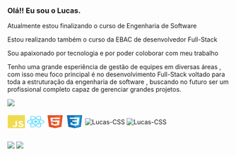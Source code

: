### Olá!! Eu sou o Lucas.
<div>
  <p>Atualmente estou finalizando o curso de Engenharia de Software</p>
  <p>Estou realizando também o curso da EBAC de desenvolvedor Full-Stack </p>
  <p>Sou apaixonado por tecnologia e por poder coloborar com meu trabalho</p>
  <p>Tenho uma grande esperiência de gestão de equipes em diversas áreas , com isso meu foco principal é no desenvolvimento Full-Stack voltado para toda a estruturação da engenharia de software , buscando no futuro ser um profissional completo capaz de gerenciar grandes projetos. </p>
</div> 

<div>
<img height="180em" src="https://github-readme-stats.vercel.app/api/top-langs/?username=anuraghazra&layout=donut&theme=dark">
</div>

<div style="display: inline_block"><br>
  <img align="center" alt="Lucas-Js" height="30" width="40" src="https://raw.githubusercontent.com/devicons/devicon/master/icons/javascript/javascript-plain.svg">
  <img align="center" alt="Lucas-React" height="30" width="40" src="https://raw.githubusercontent.com/devicons/devicon/master/icons/react/react-original.svg">
  <img align="center" alt="Lucas-HTML" height="30" width="40" src="https://raw.githubusercontent.com/devicons/devicon/master/icons/html5/html5-original.svg">
  <img align="center" alt="Lucas-CSS" height="30" width="40" src="https://raw.githubusercontent.com/devicons/devicon/master/icons/css3/css3-original.svg">
  <img align="center" alt="Lucas-CSS" height="30" width="40" src="https://cdn.jsdelivr.net/gh/devicons/devicon/icons/php/php-original.svg">
  <img align="center" alt="Lucas-CSS" height="30" width="40" src="https://cdn.jsdelivr.net/gh/devicons/devicon/icons/c/c-original.svg">
</div>
  
  ##

  <div> 
  <a href="www.linkedin.com/in/lucas-matias-claudiano/" target="_blank"><img src="https://img.shields.io/badge/-LinkedIn-%230077B5?style=for-the-badge&logo=linkedin&logoColor=white" target="_blank"></a> 
  <a href = "mailto:lucas_engenheirosoftware"><img src="https://img.shields.io/badge/-Gmail-%23333?style=for-the-badge&logo=gmail&logoColor=white](https://img.shields.io/badge/Microsoft_Outlook-0078D4?style=for-the-badge&logo=microsoft-outlook&logoColor=white)https://img.shields.io/badge/Microsoft_Outlook-0078D4?style=for-the-badge&logo=microsoft-outlook&logoColor=white" target="_blank"></a>
</div>


